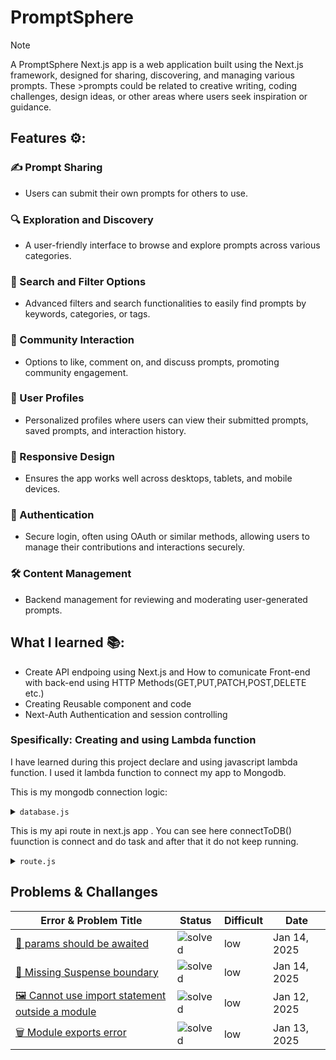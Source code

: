 # PromptSphere

> [!NOTE]
> A PromptSphere Next.js app is a web application built using the Next.js framework, designed for sharing, discovering, and managing various prompts. These >prompts could be related to creative writing, coding challenges, design ideas, or other areas where users seek inspiration or guidance.

## Features ⚙:

### ✍️ Prompt Sharing

- Users can submit their own prompts for others to use.

### 🔍 Exploration and Discovery

- A user-friendly interface to browse and explore prompts across various categories.

### 🔧 Search and Filter Options

- Advanced filters and search functionalities to easily find prompts by keywords, categories, or tags.

### 💬 Community Interaction

- Options to like, comment on, and discuss prompts, promoting community engagement.

### 👤 User Profiles

- Personalized profiles where users can view their submitted prompts, saved prompts, and interaction history.

### 📱 Responsive Design

- Ensures the app works well across desktops, tablets, and mobile devices.

### 🔐 Authentication

- Secure login, often using OAuth or similar methods, allowing users to manage their contributions and interactions securely.

### 🛠️ Content Management

- Backend management for reviewing and moderating user-generated prompts.

## What I learned 📚:
- Create API endpoing using Next.js and How to comunicate Front-end with back-end using HTTP Methods(GET,PUT,PATCH,POST,DELETE etc.)
- Creating Reusable component and code
- Next-Auth Authentication and session controlling

### Spesifically: Creating and using Lambda function

I have learned during this project declare and using javascript lambda function. I used it lambda function to connect my app to Mongodb.

This is my mongodb connection logic:

<details>
<summary><code>database.js</code></summary>
  
```js
import mongoose from "mongoose";

let isConnected = false; //track the connection

export const connectToDB = async () => {
  mongoose.set("strictQuery", true);

  if (isConnected) {
    console.log("MongoDB is already connected!");
    return;
  }

  try {
    await mongoose.connect(process.env.MONGODB_URL, {
      dbName: "PromptSphere",
      useNewUrlParser: true,
      useUnifiedTopology: true,
    });

    isConnected = true;
    console.log("MongoDB Connected!");
  } catch (error) {
    console.log(error);
  }
};
```
</details>

This is my api route in next.js app . You can see here connectToDB() fuunction is connect and do task and after that it do not keep running.

<details>
<summary><code>route.js</code></summary>
  
```js
import Prompt from "@models/prompt";
import { connectToDB } from "@utils/database";

export const POST = async (req) => {
  const { userId, prompt, tag } = await req.json();
  try {
    await connectToDB();
    const newPrompt = new Prompt({
      creator: userId,
      prompt,
      tag,
    });
    await newPrompt.save();
    return new Response(JSON.stringify(newPrompt), { status: 201 });
  } catch (error) {
    console.log(error);
  }
};
```
</details>

## Problems & Challanges
| Error & Problem Title | Status | Difficult | Date |
|--|--|--|--|
|[🔄 params should be awaited ](https://github.com/BekCodingAddict/PromptSphere/blob/master/error-archive/params-should-be-awaited.md) | ![solved](https://img.shields.io/badge/solved-blue) | low | Jan 14, 2025 |
|[🔄 Missing Suspense boundary ](https://github.com/BekCodingAddict/PromptSphere/blob/master/error-archive/Suspense-boundary.md) | ![solved](https://img.shields.io/badge/solved-blue) | low | Jan 14, 2025 |
|[🖼️ Cannot use import statement outside a module](https://github.com/BekCodingAddict/PromptSphere/blob/master/error-archive/SyntaxError.md) | ![solved](https://img.shields.io/badge/solved-blue) | low | Jan 12, 2025 |
|[🗑️  Module exports error](https://github.com/BekCodingAddict/PromptSphere/blob/master/error-archive/module.exports-error.md) | ![solved](https://img.shields.io/badge/solved-blue) | low | Jan 13, 2025 |
